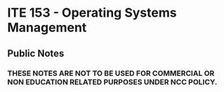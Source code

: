 # ITE 153 - Operating Systems Management
## Public Notes



### THESE NOTES ARE NOT TO BE USED FOR COMMERCIAL OR NON EDUCATION RELATED PURPOSES UNDER NCC POLICY.
